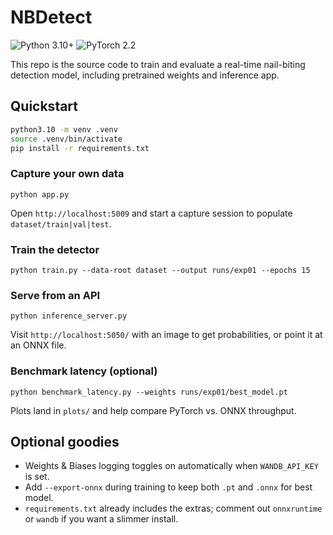 # NBDetect

![Python 3.10+](https://img.shields.io/badge/Python-3.10%2B-3776AB?logo=python&logoColor=white)
![PyTorch 2.2](https://img.shields.io/badge/PyTorch-2.2-EE4C2C?logo=pytorch&logoColor=white)

This repo is the source code to train and evaluate a real-time nail-biting detection model, including pretrained weights and inference app.

## Quickstart

```bash
python3.10 -m venv .venv
source .venv/bin/activate
pip install -r requirements.txt
```

### Capture your own data
```
python app.py
```
Open `http://localhost:5009` and start a capture session to populate `dataset/train|val|test`.

### Train the detector
```
python train.py --data-root dataset --output runs/exp01 --epochs 15
```

### Serve from an API
```
python inference_server.py
```
Visit `http://localhost:5050/` with an image to get probabilities, or point it at an ONNX file.

### Benchmark latency (optional)
```
python benchmark_latency.py --weights runs/exp01/best_model.pt
```
Plots land in `plots/` and help compare PyTorch vs. ONNX throughput.

## Optional goodies
- Weights & Biases logging toggles on automatically when `WANDB_API_KEY` is set.
- Add `--export-onnx` during training to keep both `.pt` and `.onnx` for best model.
- `requirements.txt` already includes the extras; comment out `onnxruntime` or `wandb` if you want a slimmer install.
